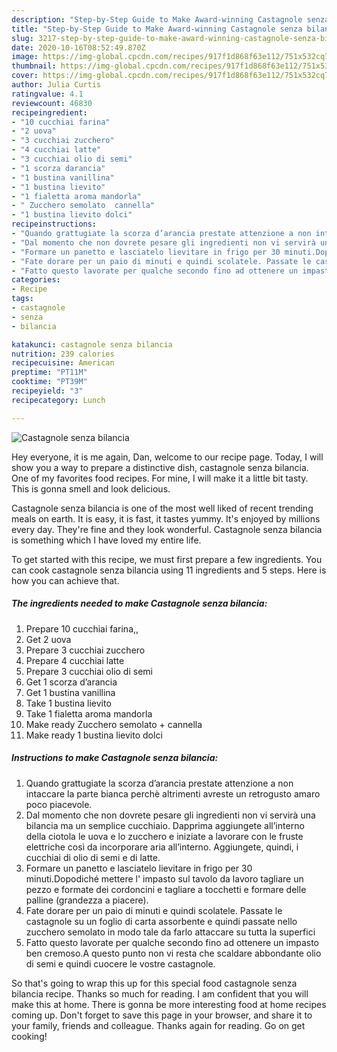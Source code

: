 ```yaml
---
description: "Step-by-Step Guide to Make Award-winning Castagnole senza bilancia"
title: "Step-by-Step Guide to Make Award-winning Castagnole senza bilancia"
slug: 3217-step-by-step-guide-to-make-award-winning-castagnole-senza-bilancia
date: 2020-10-16T08:52:49.870Z
image: https://img-global.cpcdn.com/recipes/917f1d868f63e112/751x532cq70/castagnole-senza-bilancia-recipe-main-photo.jpg
thumbnail: https://img-global.cpcdn.com/recipes/917f1d868f63e112/751x532cq70/castagnole-senza-bilancia-recipe-main-photo.jpg
cover: https://img-global.cpcdn.com/recipes/917f1d868f63e112/751x532cq70/castagnole-senza-bilancia-recipe-main-photo.jpg
author: Julia Curtis
ratingvalue: 4.1
reviewcount: 46830
recipeingredient:
- "10 cucchiai farina"
- "2 uova"
- "3 cucchiai zucchero"
- "4 cucchiai latte"
- "3 cucchiai olio di semi"
- "1 scorza darancia"
- "1 bustina vanillina"
- "1 bustina lievito"
- "1 fialetta aroma mandorla"
- " Zucchero semolato  cannella"
- "1 bustina lievito dolci"
recipeinstructions:
- "Quando grattugiate la scorza d’arancia prestate attenzione a non intaccare la parte bianca perchè altrimenti avreste un retrogusto amaro poco piacevole."
- "Dal momento che non dovrete pesare gli ingredienti non vi servirà una bilancia ma un semplice cucchiaio. Dapprima aggiungete all’interno della ciotola le uova e lo zucchero e iniziate a lavorare con le fruste elettriche così da incorporare aria all’interno. Aggiungete, quindi, i cucchiai di olio di semi e di latte."
- "Formare un panetto e lasciatelo lievitare in frigo per 30 minuti.Dopodiché mettere l&#39; impasto sul tavolo da lavoro tagliare un pezzo e formate dei cordoncini e tagliare a tocchetti e formare delle palline (grandezza a piacere)."
- "Fate dorare per un paio di minuti e quindi scolatele. Passate le castagnole su un foglio di carta assorbente e quindi passate nello zucchero semolato in modo tale da farlo attaccare su tutta la superfici"
- "Fatto questo lavorate per qualche secondo fino ad ottenere un impasto ben cremoso.A questo punto non vi resta che scaldare abbondante olio di semi e quindi cuocere le vostre castagnole."
categories:
- Recipe
tags:
- castagnole
- senza
- bilancia

katakunci: castagnole senza bilancia 
nutrition: 239 calories
recipecuisine: American
preptime: "PT11M"
cooktime: "PT39M"
recipeyield: "3"
recipecategory: Lunch

---
```



![Castagnole senza bilancia](https://img-global.cpcdn.com/recipes/917f1d868f63e112/751x532cq70/castagnole-senza-bilancia-recipe-main-photo.jpg)

Hey everyone, it is me again, Dan, welcome to our recipe page. Today, I will show you a way to prepare a distinctive dish, castagnole senza bilancia. One of my favorites food recipes. For mine, I will make it a little bit tasty. This is gonna smell and look delicious.

Castagnole senza bilancia is one of the most well liked of recent trending meals on earth. It is easy, it is fast, it tastes yummy. It's enjoyed by millions every day. They're fine and they look wonderful. Castagnole senza bilancia is something which I have loved my entire life.




To get started with this recipe, we must first prepare a few ingredients. You can cook castagnole senza bilancia using 11 ingredients and 5 steps. Here is how you can achieve that.

<!--inarticleads1-->

##### The ingredients needed to make Castagnole senza bilancia:

1. Prepare 10 cucchiai farina,,
1. Get 2 uova
1. Prepare 3 cucchiai zucchero
1. Prepare 4 cucchiai latte
1. Prepare 3 cucchiai olio di semi
1. Get 1 scorza d’arancia
1. Get 1 bustina vanillina
1. Take 1 bustina lievito
1. Take 1 fialetta aroma mandorla
1. Make ready  Zucchero semolato + cannella
1. Make ready 1 bustina lievito dolci




<!--inarticleads2-->

##### Instructions to make Castagnole senza bilancia:

1. Quando grattugiate la scorza d’arancia prestate attenzione a non intaccare la parte bianca perchè altrimenti avreste un retrogusto amaro poco piacevole.
1. Dal momento che non dovrete pesare gli ingredienti non vi servirà una bilancia ma un semplice cucchiaio. Dapprima aggiungete all’interno della ciotola le uova e lo zucchero e iniziate a lavorare con le fruste elettriche così da incorporare aria all’interno. Aggiungete, quindi, i cucchiai di olio di semi e di latte.
1. Formare un panetto e lasciatelo lievitare in frigo per 30 minuti.Dopodiché mettere l&#39; impasto sul tavolo da lavoro tagliare un pezzo e formate dei cordoncini e tagliare a tocchetti e formare delle palline (grandezza a piacere).
1. Fate dorare per un paio di minuti e quindi scolatele. Passate le castagnole su un foglio di carta assorbente e quindi passate nello zucchero semolato in modo tale da farlo attaccare su tutta la superfici
1. Fatto questo lavorate per qualche secondo fino ad ottenere un impasto ben cremoso.A questo punto non vi resta che scaldare abbondante olio di semi e quindi cuocere le vostre castagnole.




So that's going to wrap this up for this special food castagnole senza bilancia recipe. Thanks so much for reading. I am confident that you will make this at home. There is gonna be more interesting food at home recipes coming up. Don't forget to save this page in your browser, and share it to your family, friends and colleague. Thanks again for reading. Go on get cooking!
